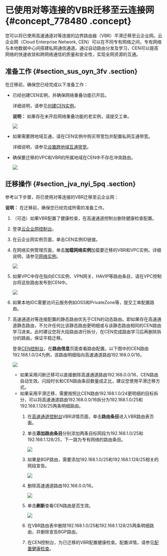 # 已使用对等连接的VBR迁移至云连接网 {#concept_778480 .concept}

您可以将已使用高速通道对等连接的边界路由器（VBR）平滑迁移至云企业网。云企业网（Cloud Enterprise Network, CEN）可以在不同专有网络之间，专有网络与本地数据中心间搭建私网通信通道。通过自动路由分发及学习，CEN可以提高网络的快速收敛和跨网络通信的质量和安全性，实现全网资源的互通。

## 准备工作 {#section_sus_oyn_3fv .section}

在迁移前，确保您已经完成以下准备工作：

-   已经创建CEN实例，并确保网络重叠功能已开启。

    详细说明，请参见[创建CEN实例](../../../../cn.zh-CN/用户指南/网络实例.md#)。

    **说明：** 如果存在未开启网络重叠功能的老实例，请提交工单。

    ![](http://static-aliyun-doc.oss-cn-hangzhou.aliyuncs.com/assets/img/630333/156128473749935_zh-CN.png)

-   如果需要跨地域互通，请在CEN实例中购买带宽包并配置私网互通带宽。

    详细说明，请参见[设置跨地域互通带宽](../../../../cn.zh-CN/用户指南/跨地域互通带宽.md#section_gtq_n5n_tdb)。

-   确保要迁移的VPC和VBR的所属地域在CEN中不存在冲突路由。

    ![](http://static-aliyun-doc.oss-cn-hangzhou.aliyuncs.com/assets/img/630333/156128473749936_zh-CN.png)


## 迁移操作 {#section_jva_nyi_5pq .section}

参考以下步骤，将已使用对等连接的VBR迁移至云企业网：

**说明：** 在迁移前，确保您已经完成所需的准备工作。

1.  （可选）如果VBR配置了健康检查，在高速通道控制台删除健康检查配置。
2.  登录[云企业网控制台](https://cen.console.aliyun.com)。
3.  在云企业网实例页面，单击CEN实例ID链接。
4.  在网络实例管理页面，单击**加载网络实例**加载要迁移的VBR和VPC实例。详细说明，请参见[网络实例](../../../../cn.zh-CN/用户指南/网络实例.md#)。

    ![](http://static-aliyun-doc.oss-cn-hangzhou.aliyuncs.com/assets/img/630370/156128473749948_zh-CN.png)

5.  如果VPC中存在指向ECS实例、VPN网关、HAVIP等路由条目，请在VPC控制台将这些路由发布到CEN中。

    ![](http://static-aliyun-doc.oss-cn-hangzhou.aliyuncs.com/assets/img/630439/156128473849940_zh-CN.png)

6.  如果本地IDC需要访问云服务例如OSS和PrivateZone等，提交工单配置路由。
7.  高速通道对等连接配置的静态路由优先于CEN的动态路由。即如果存在高速通道静态路由，不允许任何比该静态路由更明细或与该静态路由相同的CEN路由学习进来。此时建议您将大段路由进行拆分，在CEN完成路由学习后再删除拆分的路由，保证平稳迁移。

    登录[CEN控制台](https://cen.console.aliyun.com/cen/detail/cen-0e7i2gmdfs6ymbxgay/route)，在**路由信息**页面查看路由配置。以下图中的CEN路由192.168.1.0/24为例，该路由明细指向高速通道路由192.168.0.0/16。

    ![](http://static-aliyun-doc.oss-cn-hangzhou.aliyuncs.com/assets/img/630370/156128473849949_zh-CN.png)

    -   如果采用闪断迁移可以直接删除高速通道路由192.168.0.0/16，CEN路由自动生效。闪段时长和CEN路由条目数量成正比，建议您使用平滑迁移方式。
    -   如果采用平滑迁移，需要按照比CEN路由192.168.1.0/24更明细的目标拆分，可以将高速通道路由192.168.0.0/16拆分为192.168.1.0/25和192.168.1.128/25两条明细路由。
        1.  在[高速通道控制台](https://expressconnectnext.console.aliyun.com/vbr/cn-hangzhou/detail/vbr-bp1qg7vzlr2kjeak81e28)VBR详情页面，单击**路由条目**进入VBR路由表页面。
        2.  单击**添加路由条目**分别添加两条目标网段为192.168.1.0/25和192.168.1.128/25，下一跳为专有网络的路由条目。

            ![](http://static-aliyun-doc.oss-cn-hangzhou.aliyuncs.com/assets/img/630370/156128473849950_zh-CN.png)

        3.  如果是BGP路由，需要添加192.168.1.0/25和192.168.1.128/25相关的网段宣告。

            ![](http://static-aliyun-doc.oss-cn-hangzhou.aliyuncs.com/assets/img/630370/156128473849951_zh-CN.png)

        4.  删除高速通道路由192.168.0.0/16。

            ![](http://static-aliyun-doc.oss-cn-hangzhou.aliyuncs.com/assets/img/630370/156128473949952_zh-CN.png)

        5.  单击**刷新**查看CEN路由是否生效。

            ![](http://static-aliyun-doc.oss-cn-hangzhou.aliyuncs.com/assets/img/630370/156128473949953_zh-CN.png)

        6.  在VBR路由表中删除192.168.1.0/25和192.168.1.128/25两条明细路由，并删除宣告BGP路由。
        7.  在CEN控制台，为已迁移的VBR配置健康检查。配置详情，请参见[配置健康检查](../../../../cn.zh-CN/用户指南/健康检查.md#section_hv3_qzn_tdb)。

